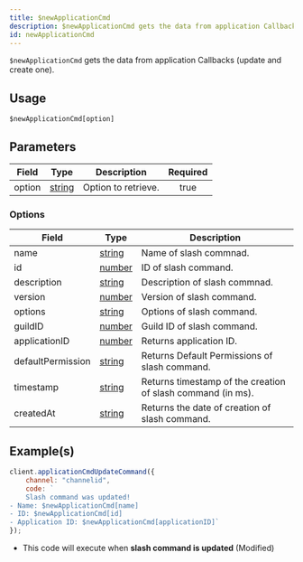 ```yaml
---
title: $newApplicationCmd
description: $newApplicationCmd gets the data from application Callbacks (update and create one).
id: newApplicationCmd
---
```


`$newApplicationCmd` gets the data from application Callbacks (update and create one).

## Usage

```aoi
$newApplicationCmd[option]
```

## Parameters

| Field  | Type                                                                                              | Description         | Required |
| ------ | ------------------------------------------------------------------------------------------------- | ------------------- | :------: |
| option | [string](https://developer.mozilla.org/en-US/docs/Web/JavaScript/Reference/Global_Objects/String) | Option to retrieve. |   true   |

### Options

| Field             | Type                                                                                              | Description                                                 |
| ----------------- | ------------------------------------------------------------------------------------------------- | ----------------------------------------------------------- |
| name              | [string](https://developer.mozilla.org/en-US/docs/Web/JavaScript/Reference/Global_Objects/String) | Name of slash commnad.                                      |
| id                | [number](https://developer.mozilla.org/en-US/docs/Web/JavaScript/Reference/Global_Objects/Number) | ID of slash command.                                        |
| description       | [string](https://developer.mozilla.org/en-US/docs/Web/JavaScript/Reference/Global_Objects/String) | Description of slash commnad.                               |
| version           | [number](https://developer.mozilla.org/en-US/docs/Web/JavaScript/Reference/Global_Objects/Number) | Version of slash command.                                   |
| options           | [string](https://developer.mozilla.org/en-US/docs/Web/JavaScript/Reference/Global_Objects/String) | Options of slash command.                                   |
| guildID           | [number](https://developer.mozilla.org/en-US/docs/Web/JavaScript/Reference/Global_Objects/Number) | Guild ID of slash command.                                  |
| applicationID     | [number](https://developer.mozilla.org/en-US/docs/Web/JavaScript/Reference/Global_Objects/Number) | Returns application ID.                                     |
| defaultPermission | [string](https://developer.mozilla.org/en-US/docs/Web/JavaScript/Reference/Global_Objects/String) | Returns Default Permissions of slash command.               |
| timestamp         | [string](https://developer.mozilla.org/en-US/docs/Web/JavaScript/Reference/Global_Objects/String) | Returns timestamp of the creation of slash command (in ms). |
| createdAt         | [string](https://developer.mozilla.org/en-US/docs/Web/JavaScript/Reference/Global_Objects/String) | Returns the date of creation of slash command.              |

## Example(s)

```js
client.applicationCmdUpdateCommand({
    channel: "channelid",
    code: `
    Slash command was updated!
- Name: $newApplicationCmd[name]
- ID: $newApplicationCmd[id]
- Application ID: $newApplicationCmd[applicationID]`
});
```

-   This code will execute when **slash command is updated** (Modified)
